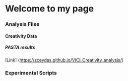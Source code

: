 # Welcome to my page

### Analysis Files

#### Creativity Data
##### PASTA results
[Link] (https://zceydas.github.io/VICI_Creativity_analysis/)

### Experimental Scripts

